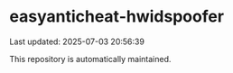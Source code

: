 # easyanticheat-hwidspoofer

Last updated: 2025-07-03 20:56:39

This repository is automatically maintained.
